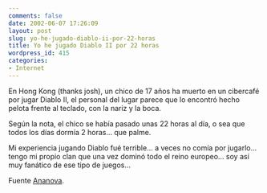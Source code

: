 ```yaml
---
comments: false
date: 2002-06-07 17:26:09
layout: post
slug: yo-he-jugado-diablo-ii-por-22-horas
title: Yo he jugado Diablo II por 22 horas
wordpress_id: 415
categories:
- Internet
---
```


En Hong Kong (thanks josh), un chico de 17 años ha muerto en un cibercafé por jugar Diablo II, el personal del lugar parece que lo encontró hecho pelota frente al teclado, con la nariz y la boca.





Según la nota, el chico se había pasado unas 22 horas al día, o sea que todos los días dormía 2 horas… que palme.





Mi experiencia jugando Diablo fué terrible…  a veces no comía por jugarlo… tengo mi propio clan que una vez dominó todo el reino europeo… soy así muy fanático de ese tipo de juegos…





Fuente [Ananova](http://www.ananova.com/news/story/sm_598516.html?menu=news.latestheadlines).




 
